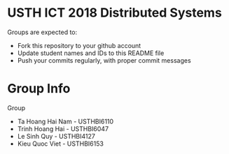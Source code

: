 USTH ICT 2018 Distributed Systems
=====================================

Groups are expected to:

* Fork this repository to your github account
* Update student names and IDs to this README file
* Push your commits regularly, with proper commit messages

Group Info
=======================
Group 
* Ta Hoang Hai Nam - USTHBI6110
* Trinh Hoang Hai - USTHBI6047
* Le Sinh Quy - USTHBI4127
* Kieu Quoc Viet - USTHBI6153

